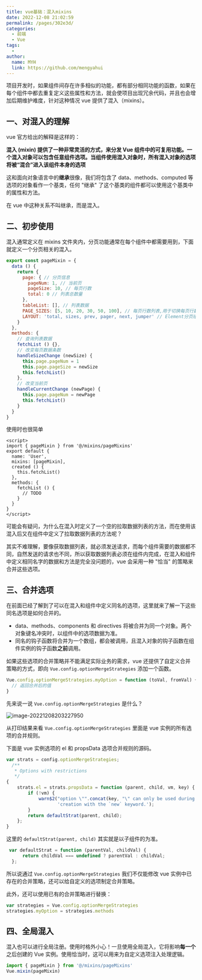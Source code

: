 ```yaml
---
title: vue基础：混入mixins
date: 2022-12-08 21:02:59
permalink: /pages/302e3d/
categories:
  - 前端
  - Vue
tags:
  - 
author: 
  name: MYH
  link: https://github.com/mengyahui
---
```

项目开发时，如果组件间存在许多相似的功能，都有部分相同功能的函数，如果在每个组件中都去重复定义这些属性和方法，就会使项目出现冗余代码，并且也会增加后期维护难度，针对这种情况 vue 提供了混入（mixins）。

## 一、对混入的理解

vue 官方给出的解释是这样的：

**混入 (mixin) 提供了一种非常灵活的方式，来分发 Vue 组件中的可复用功能。一个混入对象可以包含任意组件选项。当组件使用混入对象时，所有混入对象的选项将被“混合”进入该组件本身的选项**

这和面向对象语言中的**继承**很像，我们将包含了 data、methods、computed 等选项的对象看作一个基类，任何 "继承" 了这个基类的组件都可以使用这个基类中的属性和方法。

在 vue 中这种关系不叫继承，而是混入。

## 二、初步使用

混入通常定义在 mixins 文件夹内，分页功能通常在每个组件中都需要用到，下面就定义一个分页相关的混入。

```javascript
export const pageMixin = {
  data () {
    return {
      page: { // 分页信息
        pageNum: 1, // 当前页
        pageSize: 10, // 每页行数
        total: 0 // 列表总数量
      },
      tableList: [], // 列表数据
      PAGE_SIZES: [5, 10, 20, 30, 50, 100], // 每页行数列表,用于切换每页行数
      LAYOUT: 'total, sizes, prev, pager, next, jumper' // Element分页组件中使用的功能
    }
  },
  methods: {
    // 查询列表数据
    fetchList () {},
    // 改变每页数据条数
    handleSizeChange (newSize) {
      this.page.pageNum = 1
      this.page.pageSize = newSize
      this.fetchList()
    },
    // 改变当前页
    handleCurrentChange (newPage) {
      this.page.pageNum = newPage
      this.fetchList()
    }
  }
}

```

使用时也很简单

```vue
<script>
import { pageMixin } from '@/mixins/pageMixins'
export default {
  name: 'User',
  mixins: [pageMixin],
  created () {
    this.fetchList()
  },
  methods: {
    fetchList () {
      // TODO
    }
  }
}
</script>
```

可能会有疑问，为什么在混入时定义了一个空的拉取数据列表的方法，而在使用该混入后又在组件中定义了拉取数据列表的方法呢？

其实不难理解，要像获取数据列表，就必须发送请求，而每个组件需要的数据都不同，自然发送的请求也不同，所以获取数据列表必须在组件内完成，在混入和组件中定义相同名字的数据和方法是完全没问题的，vue 会采用一种 "恰当" 的策略来合并这些选项。

## 三、合并选项

在前面已经了解到了可以在混入和组件中定义同名的选项，这里就来了解一下这些同名选项是如何合并的。

- data、methods、components 和 directives 将被合并为同一个对象。两个对象键名冲突时，以组件中的选项数据为准。
- 同名的钩子函数将合并为一个数组，都会被调用，且混入对象的钩子函数在组件实例的钩子函数**之前**调用。

如果这些选项的合并策略并不能满足实际业务的需求，vue 还提供了自定义合并策略的方式，即向 `Vue.config.optionMergeStrategies` 添加一个函数。

```javascript
Vue.config.optionMergeStrategies.myOption = function (toVal, fromVal) {
  // 返回合并后的值
}
```

先来说一说 `Vue.config.optionMergeStrategies` 是什么？

![image-20221208203227950](https://cdn.staticaly.com/gh/mengyahui/image-repository@master/vue/image-20221208203227950.22kjemc38f4w.jpg)

从打印结果来看 `Vue.config.optionMergeStrategies` 里面是 vue 实例的所有选项的合并规则。

下面是 vue 实例选项的 el 和 propsData 选项合并规则的源码。

```javascript
var strats = config.optionMergeStrategies;
  /**
   * Options with restrictions
   */
{
    strats.el = strats.propsData = function (parent, child, vm, key) {
        if (!vm) {
            warn$2("option \"".concat(key, "\" can only be used during instance ") +
                   'creation with the `new` keyword.');
        }
        return defaultStrat(parent, child);
    };
}
```

这里的 `defaultStrat(parent, child)` 其实就是以子组件的为准。

```javascript
 var defaultStrat = function (parentVal, childVal) {
      return childVal === undefined ? parentVal : childVal;
  };
```

所以说通过 `Vue.config.optionMergeStrategies` 我们不仅能修改 vue 实例中已存在的合并策略，还可以给自定义的选项制定合并策略。

此外，还可以使用已有的合并策略进行替换：

```javascript
var strategies = Vue.config.optionMergeStrategies
strategies.myOption = strategies.methods
```

## 四、全局混入

混入也可以进行全局注册。使用时格外小心！一旦使用全局混入，它将影响**每一个**之后创建的 Vue 实例。使用恰当时，这可以用来为自定义选项注入处理逻辑。

```javascript
import { pageMixin } from '@/mixins/pageMixins'
Vue.mixin(pageMixin)
```

